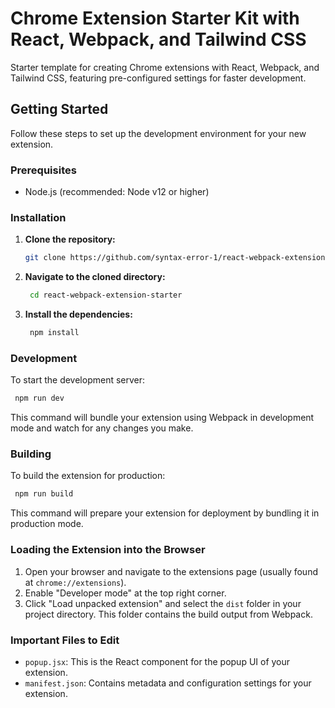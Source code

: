 # Chrome Extension Starter Kit with React, Webpack, and Tailwind CSS

Starter template for creating Chrome extensions with React, Webpack, and Tailwind CSS, featuring pre-configured settings for faster development.

## Getting Started

Follow these steps to set up the development environment for your new extension.

### Prerequisites

- Node.js (recommended: Node v12 or higher)

### Installation

1. **Clone the repository:**
   ```bash
   git clone https://github.com/syntax-error-1/react-webpack-extension-starter.git


2. **Navigate to the cloned directory:**
   ```bash
    cd react-webpack-extension-starter

3. **Install the dependencies:**
   ```bash
    npm install


### Development
To start the development server:
   ```bash
    npm run dev
 ```

This command will bundle your extension using Webpack in development mode and watch for any changes you make.

### Building

To build the extension for production:
   ```bash
    npm run build
```

This command will prepare your extension for deployment by bundling it in production mode.

### Loading the Extension into the Browser

1. Open your browser and navigate to the extensions page (usually found at `chrome://extensions`).
2. Enable "Developer mode" at the top right corner.
3. Click "Load unpacked extension" and select the `dist` folder in your project directory. This folder contains the build output from Webpack.

### Important Files to Edit

- `popup.jsx`: This is the React component for the popup UI of your extension.
- `manifest.json`: Contains metadata and configuration settings for your extension.

 
